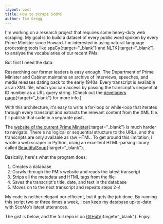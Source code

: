 ```yaml
---
layout: post
title: How to scrape ScoMo
author: Tim Gregg
---
```


I'm working on a research project that requires some heavy-duty web scraping. My goal is to build a dataset of every public word spoken by every Prime Minister since Howard. I'm interested in using natural language processing tools like [spaCy](https://spacy.io/){:target="_blank"} and [NLTK](https://www.nltk.org/){:target="_blank"} to analyse the vocabularies of our recent PMs. 

But first I need the data.  

Researching our former leaders is easy enough. The Department of Prime Minister and Cabinet maintains an archive of interviews, speeches, and media releases dating back to the early 1940s. Every transcript is available as an XML file, which you can access by passing the transcript's sequential ID number as a URL query string. (Check out the [developers page](https://pmtranscripts.pmc.gov.au/developers){:target="_blank"} for more info.)  

With this architecture, it's easy to write a for-loop or while-loop that iterates through every transcript and extracts the relevant content from the XML file. I'll publish that code in a separate post. 

The [website of the current Prime Minister](https://pm.gov.au/media){:target="_blank"} is much harder to navigate. There's no logical or sequential structure to the URLs, and the transcripts are only available as raw HTML. To get around this limitation, I wrote a web scraper in Python, using an excellent HTML-parsing library called [BeautifulSoup](https://www.crummy.com/software/BeautifulSoup){:target="_blank"}. 

Basically, here's what the program does:

1. Creates a database
2. Crawls through the PM's website and reads the latest transcript
3. Strips all the metadata and HTML tags from the file 
4. Saves the transcript's title, date, and text in the database
5. Moves on to the next transcript and repeats steps 2-4

My code is neither elegant nor efficient, but it gets the job done. By running this script two or three times a week, I can keep my database up-to-date with ScoMo's latest utterances. 

The gist is below, and the full repo is on [GitHub](https://github.com/timothy-gregg/ScoMoScraper){:target="_blank"}. Enjoy. 
  
    

<script src="https://gist.github.com/timothy-gregg/7e06d581e096ca7e93d6df3a1412c336.js"></script>